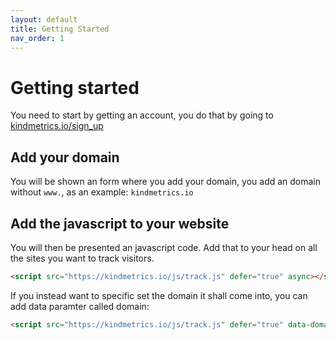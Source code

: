 ```yaml
---
layout: default
title: Getting Started
nav_order: 1
---
```


# Getting started

You need to start by getting an account, you do that by going to [kindmetrics.io/sign_up](https://kindmetrics.io/sign_up)

## Add your domain

You will be shown an form where you add your domain, you add an domain without `www.`, as an example: `kindmetrics.io`

## Add the javascript to your website

You will then be presented an javascript code. Add that to your head on all the sites you want to track visitors.

```html
<script src="https://kindmetrics.io/js/track.js" defer="true" async></script>
```
If you instead want to specific set the domain it shall come into, you can add data paramter called domain:

```html
<script src="https://kindmetrics.io/js/track.js" defer="true" data-domain="kindmetrics.io" async></script>
```
